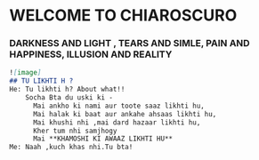# WELCOME TO CHIAROSCURO 


### DARKNESS AND LIGHT , TEARS AND SIMLE, PAIN AND HAPPINESS, ILLUSION AND REALITY 


```markdown
![image]
## TU LIKHTI H ?
He: Tu likhti h? About what!!
    Socha Bta du uski ki - 
      Mai ankho ki nami aur toote saaz likhti hu,
      Mai halak ki baat aur ankahe ahsaas likhti hu,
      Mai khushi nhi ,mai dard hazaar likhti hu,
      Kher tum nhi samjhogy
      Mai **KHAMOSHI KI AWAAZ LIKHTI HU**
Me: Naah ,kuch khas nhi.Tu bta!

```
